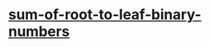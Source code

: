 # [sum-of-root-to-leaf-binary-numbers](https://leetcode-cn.com/problems/sum-of-root-to-leaf-binary-numbers)
